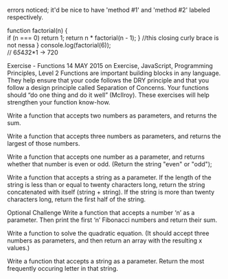 errors noticed;
it'd be nice to have 'method #1' and
'method #2' labeled respectively.

function factorial(n) {  
  if (n === 0) return 1;
    return n * factorial(n - 1);
  }             //this closing curly brace is not nessa
}
console.log(factorial(6));  
// 6*5*4*3*2*1 -> 720

Exercise - Functions
14 MAY 2015 on Exercise, JavaScript, Programming Principles, Level 2
Functions are important building blocks in any language. They help ensure that your code follows the DRY principle and that you follow a design principle called Separation of Concerns. Your functions should “do one thing and do it well” (McIlroy). These exercises will help strengthen your function know-how.

Write a function that accepts two numbers as parameters, and returns the sum.

Write a function that accepts three numbers as parameters, and returns the largest of those numbers.

Write a function that accepts one number as a parameter, and returns whether that number is even or odd. (Return the string "even" or "odd");

Write a function that accepts a string as a parameter. If the length of the string is less than or equal to twenty characters long, return the string concatenated with itself (string + string). If the string is more than twenty characters long, return the first half of the string.

Optional Challenge
Write a function that accepts a number ‘n’ as a parameter. Then print the first ‘n’ Fibonacci numbers and return their sum.

Write a function to solve the quadratic equation. (It should accept three numbers as parameters, and then return an array with the resulting x values.)

Write a function that accepts a string as a parameter. Return the most frequently occuring letter in that string.
